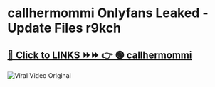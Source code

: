 
 # callhermommi Onlyfans Leaked - Update Files r9kch

## <h2><a href="https://clipsfans.com/callhermommi&ref=git">🔗 Click to LINKS ⏩⏩ 👉 🟢 callhermommi </a></h2>

<a href="https://clipsfans.com/callhermommi&ref=git" rel="nofollow" data-target="animated-image.originalLink"><img src="https://i.ibb.co.com/xMMVF88/686577567.gif" alt="Viral Video Original" style="max-width: 100%; display: inline-block;" data-target="animated-image.originalImage"></a>

